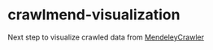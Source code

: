 # crawlmend-visualization

Next step to visualize crawled data from <a href="https://github.com/SokKanaTorajd/MendeleyCrawler">MendeleyCrawler</a>
